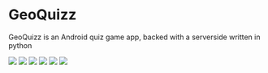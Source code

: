 # GeoQuizz

GeoQuizz is an Android quiz game app, backed with a serverside written in python

 ![](login_form.png)  ![](main.png) 
 ![](game.png)  ![](rock_my_world.png)
 ![](map.png)  ![](stats.png) 

